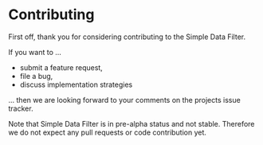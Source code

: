 # Contributing

First off, thank you for considering contributing to the Simple Data Filter.

If you want to ...

- submit a feature request,
- file a bug,
- discuss implementation strategies

... then we are looking forward to your comments on the projects issue tracker.

Note that Simple Data Filter is in pre-alpha status and not stable. Therefore we do not expect
any pull requests or code contribution yet.
